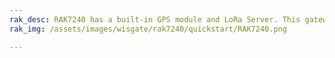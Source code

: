 ```yaml
---
rak_desc: RAK7240 has a built-in GPS module and LoRa Server. This gateway supports multiple backhaul connectivity options such as WiFi, LTE, and Ethernet with an available SD card slot to back up the gathered data. The enclosure is IP rated, dustproof and waterproof, and with a built-in surge protection.
rak_img: /assets/images/wisgate/rak7240/quickstart/RAK7240.png

---
```


<rk-redirect to="/Product-Categories/WisGate/RAK7240/Overview/" />